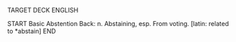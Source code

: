 TARGET DECK
ENGLISH

START
Basic
Abstention
Back: n. Abstaining, esp. From voting. [latin: related to *abstain]
END
